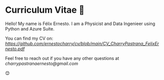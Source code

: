 # Curriculum Vitae 🚀

Hello! My name is Félix Ernesto. I am a Physicist and Data Ingenieer using Python and Azure Suite. 

You can find my CV on: 
_https://github.com/ernestocharry/cv/blob/main/CV_CharryPastrana_FelixErnesto.pdf_

Feel free to reach out if you have any other questions at _charrypastranaernesto@gmail.com_

😊